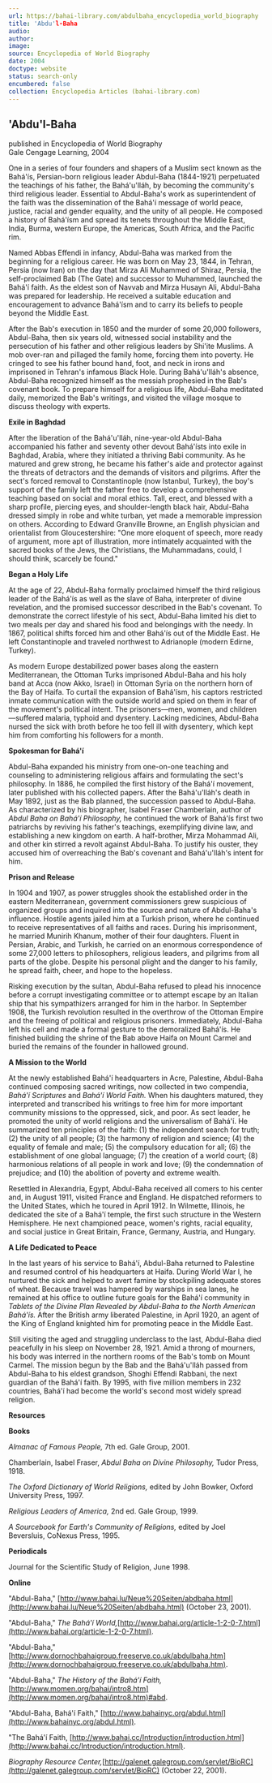 ```yaml
---
url: https://bahai-library.com/abdulbaha_encyclopedia_world_biography
title: 'Abdu'l-Baha
audio: 
author: 
image: 
source: Encyclopedia of World Biography
date: 2004
doctype: website
status: search-only
encumbered: false
collection: Encyclopedia Articles (bahai-library.com)
---
```



## 'Abdu'l-Baha

published in Encyclopedia of World Biography  
Gale Cengage Learning, 2004


One in a series of four founders and shapers of a Muslim sect known as the Bahá'ís, Persian-born religious leader Abdul-Baha (1844-1921) perpetuated the teachings of his father, the Bahá'u'lláh, by becoming the community's third religious leader. Essential to Abdul-Baha's work as superintendent of the faith was the dissemination of the Bahá'í message of world peace, justice, racial and gender equality, and the unity of all people. He composed a history of Bahá'ísm and spread its tenets throughout the Middle East, India, Burma, western Europe, the Americas, South Africa, and the Pacific rim.

Named Abbas Effendi in infancy, Abdul-Baha was marked from the beginning for a religious career. He was born on May 23, 1844, in Tehran, Persia (now Iran) on the day that Mirza Ali Muhammed of Shiraz, Persia, the self-proclaimed Bab (The Gate) and successor to Muhammed, launched the Bahá'í faith. As the eldest son of Navvab and Mirza Husayn Ali, Abdul-Baha was prepared for leadership. He received a suitable education and encouragement to advance Bahá'ísm and to carry its beliefs to people beyond the Middle East.

After the Bab's execution in 1850 and the murder of some 20,000 followers, Abdul-Baha, then six years old, witnessed social instability and the persecution of his father and other religious leaders by Shi'ite Muslims. A mob over-ran and pillaged the family home, forcing them into poverty. He cringed to see his father bound hand, foot, and neck in irons and imprisoned in Tehran's infamous Black Hole. During Bahá'u'lláh's absence, Abdul-Baha recognized himself as the messiah prophesied in the Bab's covenant book. To prepare himself for a religious life, Abdul-Baha meditated daily, memorized the Bab's writings, and visited the village mosque to discuss theology with experts.

**Exile in Baghdad**

After the liberation of the Bahá'u'lláh, nine-year-old Abdul-Baha accompanied his father and seventy other devout Bahá'ísts into exile in Baghdad, Arabia, where they initiated a thriving Babi community. As he matured and grew strong, he became his father's aide and protector against the threats of detractors and the demands of visitors and pilgrims. After the sect's forced removal to Constantinople (now Istanbul, Turkey), the boy's support of the family left the father free to develop a comprehensive teaching based on social and moral ethics. Tall, erect, and blessed with a sharp profile, piercing eyes, and shoulder-length black hair, Abdul-Baha dressed simply in robe and white turban, yet made a memorable impression on others. According to Edward Granville Browne, an English physician and orientalist from Gloucestershire: "One more eloquent of speech, more ready of argument, more apt of illustration, more intimately acquainted with the sacred books of the Jews, the Christians, the Muhammadans, could, I should think, scarcely be found."

**Began a Holy Life**

At the age of 22, Abdul-Baha formally proclaimed himself the third religious leader of the Bahá'ís as well as the slave of Baha, interpreter of divine revelation, and the promised successor described in the Bab's covenant. To demonstrate the correct lifestyle of his sect, Abdul-Baha limited his diet to two meals per day and shared his food and belongings with the needy. In 1867, political shifts forced him and other Bahá'ís out of the Middle East. He left Constantinople and traveled northwest to Adrianople (modern Edirne, Turkey).

As modern Europe destabilized power bases along the eastern Mediterranean, the Ottoman Turks imprisoned Abdul-Baha and his holy band at Acca (now Akko, Israel) in Ottoman Syria on the northern horn of the Bay of Haifa. To curtail the expansion of Bahá'ísm, his captors restricted inmate communication with the outside world and spied on them in fear of the movement's political intent. The prisoners—men, women, and children—suffered malaria, typhoid and dysentery. Lacking medicines, Abdul-Baha nursed the sick with broth before he too fell ill with dysentery, which kept him from comforting his followers for a month.

**Spokesman for Bahá'í**

Abdul-Baha expanded his ministry from one-on-one teaching and counseling to administering religious affairs and formulating the sect's philosophy. In 1886, he compiled the first history of the Bahá'í movement, later published with his collected papers. After the Bahá'u'lláh's death in May 1892, just as the Bab planned, the succession passed to Abdul-Baha. As characterized by his biographer, Isabel Fraser Chamberlain, author of _Abdul Baha on Bahá'í Philosophy,_ he continued the work of Bahá'ís first two patriarchs by reviving his father's teachings, exemplifying divine law, and establishing a new kingdom on earth. A half-brother, Mirza Mohammad Ali, and other kin stirred a revolt against Abdul-Baha. To justify his ouster, they accused him of overreaching the Bab's covenant and Bahá'u'lláh's intent for him.

**Prison and Release**

In 1904 and 1907, as power struggles shook the established order in the eastern Mediterranean, government commissioners grew suspicious of organized groups and inquired into the source and nature of Abdul-Baha's influence. Hostile agents jailed him at a Turkish prison, where he continued to receive representatives of all faiths and races. During his imprisonment, he married Munirih Khanum, mother of their four daughters. Fluent in Persian, Arabic, and Turkish, he carried on an enormous correspondence of some 27,000 letters to philosophers, religious leaders, and pilgrims from all parts of the globe. Despite his personal plight and the danger to his family, he spread faith, cheer, and hope to the hopeless.

Risking execution by the sultan, Abdul-Baha refused to plead his innocence before a corrupt investigating committee or to attempt escape by an Italian ship that his sympathizers arranged for him in the harbor. In September 1908, the Turkish revolution resulted in the overthrow of the Ottoman Empire and the freeing of political and religious prisoners. Immediately, Abdul-Baha left his cell and made a formal gesture to the demoralized Bahá'ís. He finished building the shrine of the Bab above Haifa on Mount Carmel and buried the remains of the founder in hallowed ground.

**A Mission to the World**

At the newly established Bahá'í headquarters in Acre, Palestine, Abdul-Baha continued composing sacred writings, now collected in two compendia, _Bahá'í Scriptures_ and _Bahá'í World Faith._ When his daughters matured, they interpreted and transcribed his writings to free him for more important community missions to the oppressed, sick, and poor. As sect leader, he promoted the unity of world religions and the universalism of Bahá'í. He summarized ten principles of the faith: (1) the independent search for truth; (2) the unity of all people; (3) the harmony of religion and science; (4) the equality of female and male; (5) the compulsory education for all; (6) the establishment of one global language; (7) the creation of a world court; (8) harmonious relations of all people in work and love; (9) the condemnation of prejudice; and (10) the abolition of poverty and extreme wealth.

Resettled in Alexandria, Egypt, Abdul-Baha received all comers to his center and, in August 1911, visited France and England. He dispatched reformers to the United States, which he toured in April 1912. In Wilmette, Illinois, he dedicated the site of a Bahá'í temple, the first such structure in the Western Hemisphere. He next championed peace, women's rights, racial equality, and social justice in Great Britain, France, Germany, Austria, and Hungary.

**A Life Dedicated to Peace**

In the last years of his service to Bahá'í, Abdul-Baha returned to Palestine and resumed control of his headquarters at Haifa. During World War I, he nurtured the sick and helped to avert famine by stockpiling adequate stores of wheat. Because travel was hampered by warships in sea lanes, he remained at his office to outline future goals for the Bahá'í community in _Tablets of the Divine Plan Revealed by Abdul-Baha to the North American Bahá'ís._ After the British army liberated Palestine, in April 1920, an agent of the King of England knighted him for promoting peace in the Middle East.

Still visiting the aged and struggling underclass to the last, Abdul-Baha died peacefully in his sleep on November 28, 1921. Amid a throng of mourners, his body was interred in the northern rooms of the Bab's tomb on Mount Carmel. The mission begun by the Bab and the Bahá'u'lláh passed from Abdul-Baha to his eldest grandson, Shoghi Effendi Rabbani, the next guardian of the Bahá'í faith. By 1995, with five million members in 232 countries, Bahá'í had become the world's second most widely spread religion.

**Resources**

**Books**

_Almanac of Famous People,_ 7th ed. Gale Group, 2001.

Chamberlain, Isabel Fraser, _Abdul Baha on Divine Philosophy,_ Tudor Press, 1918.

_The Oxford Dictionary of World Religions,_ edited by John Bowker, Oxford University Press, 1997.

_Religious Leaders of America,_ 2nd ed. Gale Group, 1999.

_A Sourcebook for Earth's Community of Religions,_ edited by Joel Beversluis, CoNexus Press, 1995.

**Periodicals**

Journal for the Scientific Study of Religion, June 1998.

**Online**

"Abdul-Baha," [http://www.bahai.lu/Neue%20Seiten/abdbaha.html](http://www.bahai.lu/Neue%20Seiten/abdbaha.html) (October 23, 2001).

"Abdul-Baha," _The Bahá'í World,_[http://www.bahai.org/article-1-2-0-7.html](http://www.bahai.org/article-1-2-0-7.html).

"Abdul-Baha," [http://www.dornochbahaigroup.freeserve.co.uk/abdulbaha.htm](http://www.dornochbahaigroup.freeserve.co.uk/abdulbaha.htm).

"Abdul-Baha," _The History of the Bahá'í Faith,_[http://www.momen.org/bahai/intro8.htm](http://www.momen.org/bahai/intro8.htm)#abd.

"Abdul-Baha, Bahá'í Faith," [http://www.bahainyc.org/abdul.html](http://www.bahainyc.org/abdul.html).

"The Bahá'í Faith, [http://www.bahai.cc/Introduction/introduction.html](http://www.bahai.cc/Introduction/introduction.html).

_Biography Resource Center,_[http://galenet.galegroup.com/servlet/BioRC](http://galenet.galegroup.com/servlet/BioRC) (October 22, 2001).